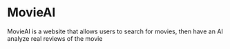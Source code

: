 # MovieAI
MovieAI is a website that allows users to search for movies, then have an AI analyze real reviews of the movie
